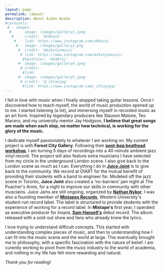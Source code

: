 ```yaml
---
layout: page
permalink: /about/
description: About Aiden Wiebe
#carousels:
 # - images:
  #    - image: /images/gallery1.jpeg
   #     credit: '@n8kain'
    #    link: https://www.instagram.com/n8kain/
     # - image: /images/gallery2.png
      #  credit: '@mikalynmusic'
       # link: https://www.instagram.com/mikalynmusic/
        #textColor: '#24071c'
      #- image: /images/gallery4.jpeg
       # credit: 
        #link: 
      #- image: /images/gallery5.jpeg
       # credit: '@_chloejpg'
        #link: https://www.instagram.com/_chloejpg/
---
```

I fell in love with music when I finally stopped taking guitar lessons.  Once I discovered how to teach myself, the world of music production opened up to me.  I started listening (a lot), and immersing myself in recorded music as an art form.  Inspired by legendary producers like Slauson Malone, Teo Macero, and my university mentor Jay Hodgson, **I believe that great songs are made when each step, no matter how technical, is working for the glory of the music.**

I dedicate myself passionately to whatever I am working on.  My current project is with **Forest City Gallery**. Following their **[post-bop beathead workshop](https://www.forestcitygallery.com/post/fcg-s-postbop-beathead-jazz-workshop-sponsored-by-lbmx)**, I am turning 5 days of recordings into a 40-minute ambient-jazz vinyl record.  The project will also feature extra musicians I have selected from my circle in the underground London scene.  I also give back to the London scene as much as I can.  Everything I do in **[Juice Joint](https://www.instagram.com/juicejointband/)** is to give back to the community.  We record at OIART for the mutual benefit of providing their students with a band to engineer for.  Modeled off the jazz scene in Toronto, **Juice Joint** also created a 'no-barriers' jam night at The Poacher's Arms, for a night to improve our skills in community with other musciains.  Juice Jams are still ongoing, organized by **[Nathan Nykor](https://www.instagram.com/nathanjuicebox/)**.  I was also a founding member of **[Mistapes Records](https://www.instagram.com/mistapesrecords/)**, Western University's student-run record label.  The label is structured to provide students with the experience of working for a record label.  In **Mistape's** first year, I operated as executive producer for *Inopia*, **[Sam Hansell's](https://www.instagram.com/ham_sansell/)** debut record.  The album released with a sold-out show and fans who already knew the lyrics.  

I love trying to understand difficult concepts.  This started with understanding complex pieces of music, and then to understanding how I can fit into the music scene and the world at large.  This eventually brought me to philosophy, with a specific fascination with the nature of belief.  I am curently working to pivot from the music industry to the world of academia, and nothing in my life has felt more rewarding and natural.  

*Thank you for reading!*
